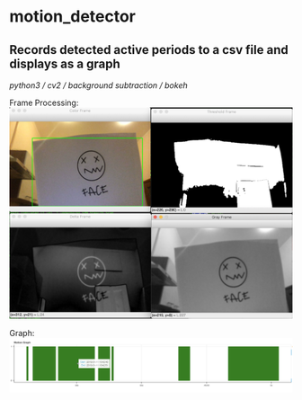 # motion_detector
## Records detected active periods to a csv file and displays as a graph

*python3 / cv2 / background subtraction / bokeh* 

Frame Processing:
![video pricessing](img/screenshot_face.png)

Graph:
![graph](img/graph_screen.png)